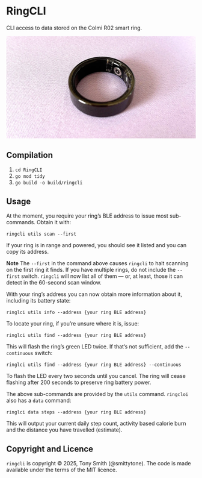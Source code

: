 # RingCLI

CLI access to data stored on the Colmi R02 smart ring.

![Colmi R02 smart ring](./images/r02_001.webp)

## Compilation

1. `cd RingCLI`
1. `go mod tidy`
1. `go build -o build/ringcli`

## Usage

At the moment, you require your ring’s BLE address to issue most sub-commands. Obtain it with:

```shell
ringcli utils scan --first
```

If your ring is in range and powered, you should see it listed and you can copy its address.

**Note** The `--first` in the command above causes `ringcli` to halt scanning on the first ring it finds. If you have multiple rings, do not include the `--first` switch. `ringcli` will now list all of them — or, at least, those it can detect in the 60-second scan window.

With your ring’s address you can now obtain more information about it, including its battery state:

```shell
ringlci utils info --address {your ring BLE address}
```

To locate your ring, if you’re unsure where it is, issue:

```shell
ringlci utils find --address {your ring BLE address}
```

This will flash the ring’s green LED twice. If that’s not sufficient, add the `--continuous` switch:

```shell
ringlci utils find --address {your ring BLE address} --continuous
```

To flash the LED every two seconds until you cancel. The ring will cease flashing after 200 seconds to preserve ring battery power.

The above sub-commands are provided by the `utils` command. `ringcloi` also has a `data` command:

```shell
ringlci data steps --address {your ring BLE address}
```

This will output your current daily step count, activity based calorie burn and the distance you have travelled (estimate).


## Copyright and Licence

`ringcli` is copyright © 2025, Tony Smith (@smittytone). The code is made available under the terms of the MIT licence.
